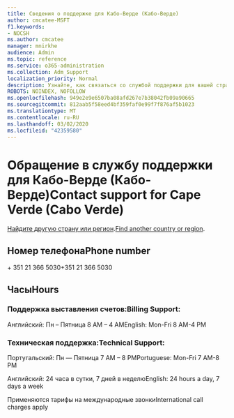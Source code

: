 ```yaml
---
title: Сведения о поддержке для Кабо-Верде (Кабо-Верде)
author: cmcatee-MSFT
f1.keywords:
- NOCSH
ms.author: cmcatee
manager: mnirkhe
audience: Admin
ms.topic: reference
ms.service: o365-administration
ms.collection: Adm_Support
localization_priority: Normal
description: Узнайте, как связаться со службой поддержки для вашей страны или региона.
ROBOTS: NOINDEX, NOFOLLOW
ms.openlocfilehash: 949e2e9e6507ba08afd267e7b38042fb09a90665
ms.sourcegitcommit: 812aab5f58eed4bf359faf0e99f7f876af5b1023
ms.translationtype: MT
ms.contentlocale: ru-RU
ms.lasthandoff: 03/02/2020
ms.locfileid: "42359580"
---
```

# <a name="contact-support-for-cape-verde-cabo-verde"></a><span data-ttu-id="d0108-103">Обращение в службу поддержки для Кабо-Верде (Кабо-Верде)</span><span class="sxs-lookup"><span data-stu-id="d0108-103">Contact support for Cape Verde (Cabo Verde)</span></span>

<span data-ttu-id="d0108-104">[Найдите другую страну или регион](../contact-support-for-business-products.md).</span><span class="sxs-lookup"><span data-stu-id="d0108-104">[Find another country or region](../contact-support-for-business-products.md).</span></span>

## <a name="phone-number"></a><span data-ttu-id="d0108-105">Номер телефона</span><span class="sxs-lookup"><span data-stu-id="d0108-105">Phone number</span></span>
<span data-ttu-id="d0108-106">+ 351 21 366 5030</span><span class="sxs-lookup"><span data-stu-id="d0108-106">+351 21 366 5030</span></span>

## <a name="hours"></a><span data-ttu-id="d0108-107">Часы</span><span class="sxs-lookup"><span data-stu-id="d0108-107">Hours</span></span>
### <a name="billing-support"></a><span data-ttu-id="d0108-108">Поддержка выставления счетов:</span><span class="sxs-lookup"><span data-stu-id="d0108-108">Billing Support:</span></span>

<span data-ttu-id="d0108-109">Английский: Пн – Пятница 8 AM – 4 AM</span><span class="sxs-lookup"><span data-stu-id="d0108-109">English: Mon-Fri 8 AM-4 PM</span></span>

### <a name="technical-support"></a><span data-ttu-id="d0108-110">Техническая поддержка:</span><span class="sxs-lookup"><span data-stu-id="d0108-110">Technical Support:</span></span>

<span data-ttu-id="d0108-111">Португальский: Пн — Пятница 7 AM – 8 PM</span><span class="sxs-lookup"><span data-stu-id="d0108-111">Portuguese: Mon-Fri 7 AM-8 PM</span></span>

<span data-ttu-id="d0108-112">Английский: 24 часа в сутки, 7 дней в неделю</span><span class="sxs-lookup"><span data-stu-id="d0108-112">English: 24 hours a day, 7 days a week</span></span>

<span data-ttu-id="d0108-113">Применяются тарифы на международные звонки</span><span class="sxs-lookup"><span data-stu-id="d0108-113">International call charges apply</span></span>
